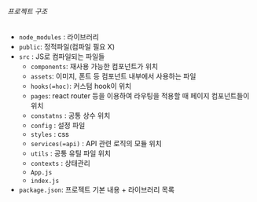 ###### 프로젝트 구조
- `node_modules` : 라이브러리
- `public`: 정적파일(컴파일 필요 X)
- `src` : JS로 컴파일되는 파일들
	- `components`: 재사용 가능한 컴포넌트가 위치
	- `assets`: 이미지, 폰트 등 컴포넌트 내부에서 사용하는 파일
	- `hooks(=hoc)`: 커스텀 hook이 위치
	- `pages`: react router 등을 이용하여 라우팅을 적용할 때 페이지 컴포넌트들이 위치
	- `constatns` : 공통 상수 위치
	- `config` : 설정 파일
	- `styles` : css
	- `services(=api)` : API 관련 로직의 모듈 위치
	- `utils` : 공통 유틸 파일 위치
	- `contexts` : 상태관리
	- `App.js`
	- `index.js`
- `package.json`: 프로젝트 기본 내용 + 라이브러리 목록

